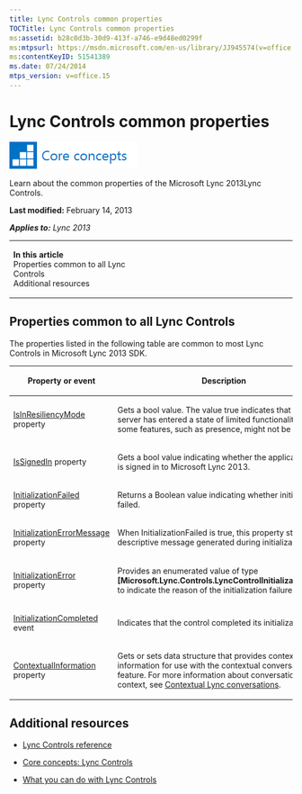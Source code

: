```yaml
---
title: Lync Controls common properties
TOCTitle: Lync Controls common properties
ms:assetid: b28c0d3b-30d9-413f-a746-e9d48ed0299f
ms:mtpsurl: https://msdn.microsoft.com/en-us/library/JJ945574(v=office.15)
ms:contentKeyID: 51541389
ms.date: 07/24/2014
mtps_version: v=office.15
---
```


# Lync Controls common properties

![Core concepts](images/JJ933133.mod_icon_CoreConcepts_long(Office.15).png "Core concepts")

Learn about the common properties of the Microsoft Lync 2013Lync Controls.

**Last modified:** February 14, 2013

***Applies to:** Lync 2013*

<table>
<colgroup>
<col style="width: 50%" />
<col style="width: 50%" />
</colgroup>
<tbody>
<tr class="odd">
<td><p><strong>In this article</strong><br />
Properties common to all Lync Controls<br />
Additional resources</p></td>
<td></td>
</tr>
</tbody>
</table>

## Properties common to all Lync Controls

The properties listed in the following table are common to most Lync Controls in Microsoft Lync 2013 SDK.

<table>
<colgroup>
<col style="width: 50%" />
<col style="width: 50%" />
</colgroup>
<thead>
<tr class="header">
<th><p>Property or event</p></th>
<th><p>Description</p></th>
</tr>
</thead>
<tbody>
<tr class="odd">
<td><p><a href="https://msdn.microsoft.com/en-us/library/hh363627(v=office.15)">IsInResiliencyMode</a> property</p></td>
<td><p>Gets a bool value. The value true indicates that the server has entered a state of limited functionality and some features, such as presence, might not be available.</p></td>
</tr>
<tr class="even">
<td><p><a href="https://msdn.microsoft.com/en-us/library/hh346560(v=office.15)">IsSignedIn</a> property</p></td>
<td><p>Gets a bool value indicating whether the application user is signed in to Microsoft Lync 2013.</p></td>
</tr>
<tr class="odd">
<td><p><a href="https://msdn.microsoft.com/en-us/library/hh345993(v=office.15)">InitializationFailed</a> property</p></td>
<td><p>Returns a Boolean value indicating whether initialization failed.</p></td>
</tr>
<tr class="even">
<td><p><a href="https://msdn.microsoft.com/en-us/library/hh379615(v=office.15)">InitializationErrorMessage</a> property</p></td>
<td><p>When InitializationFailed is true, this property stores a descriptive message generated during initialization.</p></td>
</tr>
<tr class="odd">
<td><p><a href="https://msdn.microsoft.com/en-us/library/hh379166(v=office.15)">InitializationError</a> property</p></td>
<td><p>Provides an enumerated value of type <strong>[Microsoft.Lync.Controls.LyncControlInitializationError]</strong> to indicate the reason of the initialization failure.</p></td>
</tr>
<tr class="even">
<td><p><a href="https://msdn.microsoft.com/en-us/library/hh363994(v=office.15)">InitializationCompleted</a> event</p></td>
<td><p>Indicates that the control completed its initialization.</p></td>
</tr>
<tr class="odd">
<td><p><a href="https://msdn.microsoft.com/en-us/library/hh363342(v=office.15)">ContextualInformation</a> property</p></td>
<td><p>Gets or sets data structure that provides contextual information for use with the contextual conversation feature. For more information about conversation context, see <a href="contextual-lync-conversations.md">Contextual Lync conversations</a>.</p></td>
</tr>
</tbody>
</table>

## Additional resources

  - [Lync Controls reference](lync-controls-reference.md)

  - [Core concepts: Lync Controls](core-concepts-lync-controls.md)

  - [What you can do with Lync Controls](what-you-can-do-with-lync-controls.md)

